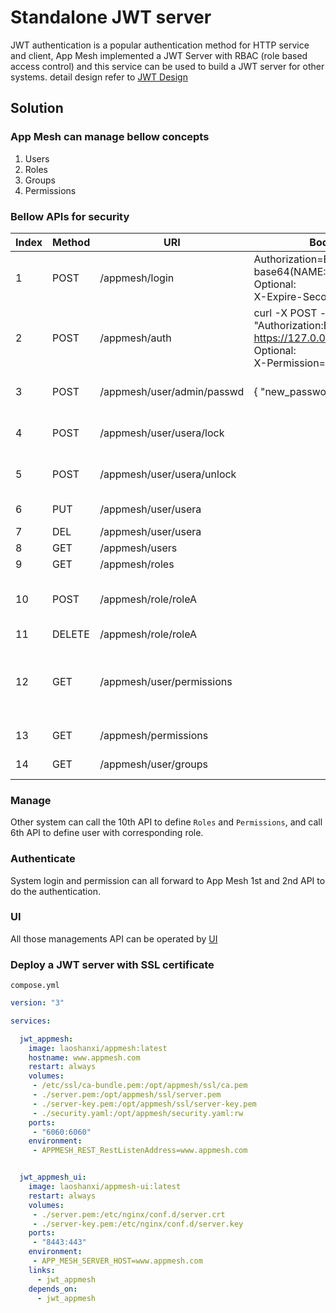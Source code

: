 # Standalone JWT server

JWT authentication is a popular authentication method for HTTP service and client, App Mesh implemented a JWT Server with RBAC (role based access control) and this service can be used to build a JWT server for other systems. detail design refer to [JWT Design](https://app-mesh.readthedocs.io/en/latest/JWT.html)

## Solution

### App Mesh can manage bellow concepts

1. Users
2. Roles
3. Groups
4. Permissions

### Bellow APIs for security

Index | Method | URI | Body/Headers | Desc
---|---|---|---|---
1 |POST| /appmesh/login | Authorization=Basic base64(NAME:PASSWD) <br> Optional: <br> X-Expire-Seconds=600 | JWT authenticate login
2 |POST| /appmesh/auth | curl -X POST -k -H "Authorization:Bearer <JWT_TOKEN>" <https://127.0.0.1:6060/appmesh/auth> <br> Optional: <br> X-Permission=permission_id | JWT token and permission authenticate
3 |POST| /appmesh/user/admin/passwd | { "new_password": base64(passwd) } | Change user password
4 |POST| /appmesh/user/usera/lock | | admin user to lock usera
5 |POST| /appmesh/user/usera/unlock | | admin user to unlock usera
6 |PUT | /appmesh/user/usera | | Add usera to Users
7 |DEL | /appmesh/user/usera | | Delete usera
8 |GET | /appmesh/users | | Get user list
9 |GET | /appmesh/roles | | Get role list
10 |POST| /appmesh/role/roleA | | Update roleA with defined permissions
11 |DELETE| /appmesh/role/roleA | | Delete roleA
12 |GET | /appmesh/user/permissions |  | Get user self permissions, user token is required in header
13 |GET | /appmesh/permissions |  | Get all permissions
14 |GET | /appmesh/user/groups |  | Get all user groups

### Manage

Other system can call the 10th API to define `Roles` and `Permissions`, and call 6th API to define user with corresponding role.

### Authenticate

System login and permission can all forward to App Mesh 1st and 2nd API to do the authentication.

### UI

All those managements API can be operated by [UI](https://github.com/laoshanxi/app-mesh-ui)

### Deploy a JWT server with SSL certificate

`compose.yml`

```yaml
version: "3"

services:

  jwt_appmesh:
    image: laoshanxi/appmesh:latest
    hostname: www.appmesh.com
    restart: always
    volumes:
     - /etc/ssl/ca-bundle.pem:/opt/appmesh/ssl/ca.pem
     - ./server.pem:/opt/appmesh/ssl/server.pem
     - ./server-key.pem:/opt/appmesh/ssl/server-key.pem
     - ./security.yaml:/opt/appmesh/security.yaml:rw
    ports:
     - "6060:6060"
    environment:
     - APPMESH_REST_RestListenAddress=www.appmesh.com


  jwt_appmesh_ui:
    image: laoshanxi/appmesh-ui:latest
    restart: always
    volumes:
     - ./server.pem:/etc/nginx/conf.d/server.crt
     - ./server-key.pem:/etc/nginx/conf.d/server.key
    ports:
     - "8443:443"
    environment:
     - APP_MESH_SERVER_HOST=www.appmesh.com
    links:
      - jwt_appmesh
    depends_on:
      - jwt_appmesh
```
